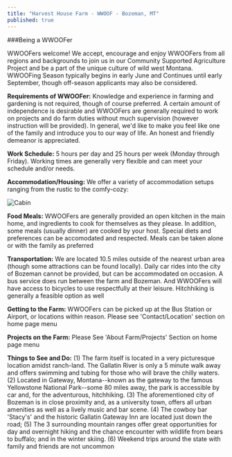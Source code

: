 ```yaml
---
title: "Harvest House Farm - WWOOF - Bozeman, MT"
published: true
---
```



###Being a WWOOFer

WWOOFers welcome! We accept, encourage and enjoy WWOOFers from all regions and backgrounds to join us in our Community Supported Agriculture Project and be a part of the unique culture of wild west Montana. WWOOFing Season typically begins in early June and Continues until early September, though off-season applicants may also be considered. 

**Requirements of WWOOFer:** Knowledge and experience in farming and gardening is not required, though of course preferred. A certain amount of independence is desirable and WWOOFers are generally required to work on projects and do farm duties without much supervision (however instruction will be provided). In general, we'd like to make you feel like one of the family and introduce you to our way of life. An honest and friendly demeanor is appreciated.

**Work Schedule:** 5 hours per day and 25 hours per week (Monday through Friday). Working times are generally very flexible and can meet your schedule and/or needs.

**Accommodation/Housing:** We offer a variety of accommodation setups ranging from the rustic to the comfy-cozy:

![Cabin]({{site.baseurl}}/source/images/cabin.JPG)

**Food Meals:** WWOOFers are generally provided an open kitchen in the main home, and ingredients to cook for themselves as they please. In addition, some meals (usually dinner) are cooked by your host. Special diets and preferences can be accomodated and respected. Meals can be taken alone or with the family as preferred

**Transportation:** We are located 10.5 miles outside of the nearest urban area (though some attractions can be found locally). Daily car rides into the city of Bozeman cannot be provided, but can be accommodated on occasion. A bus service does run between the farm and Bozeman. And WWOOFers will have access to bicycles to use respectfully at their leisure. Hitchhiking is generally a feasible option as well

**Getting to the Farm:** WWOOFers can be picked up at the Bus Station or Airport, or locations within reason. Please see 'Contact/Location' section on home page menu

**Projects on the Farm:** Please See 'About Farm/Projects' Section on home page menu

**Things to See and Do:** (1) The farm itself is located in a very picturesque location amidst ranch-land. The Gallatin River is only a 5 minute walk away and offers swimming and tubing for those who will brave the chilly waters.  (2) Located in Gateway, Montana--known as the gateway to the famous Yellowstone National Park--some 80 miles away, the park is accessible by car and, for the adventurous, hitchhiking. (3) The aforementioned city of Bozeman is in close proximity and, as a university town, offers all urban amenities as well as a lively music and bar scene. (4) The cowboy bar 'Stacy's' and the historic Gallatin Gateway Inn are located just down the road; (5) The 3 surrounding mountain ranges offer great opportunities for day and overnight hiking and the chance encounter with wildlife from bears to buffalo; and in the winter skiing. (6) Weekend trips around the state with family and friends are not uncommon
